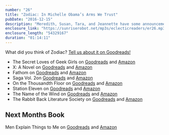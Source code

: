 ```yaml
---
number: "26"
title: "Zodiac: In Michelle Obama’s Arms We Trust"
pubDate: "2016-12-15"
description: "Meredith, Susan, Tara, and Jeannette have some announcements - some sad, some happy - including a NEW reading challenge for the new year! We also wrap up 2016 with favorite topics, topics we missed, and which Eclectic Readers books we loved most this year. And the stars align for our last book of the year, Romina Russell's Zodiac."
enclosure_link: "https://sunriserobot.net/mp3s/eclecticreaders/er26.mp3"
enclosure_length: "54329167"
duration: "01:14:11"
---
```

What did you think of Zodiac? [Tell us about it on Goodreads!](https://www.goodreads.com/topic/show/18340886)

- The Secret Loves of Geek Girls on [Goodreads](https://www.goodreads.com/book/show/26094420-the-secret-loves-of-geek-girls) and [Amazon](https://www.amazon.com/Secret-Loves-Geek-Girls-Expanded-ebook)
- X: A Novel on [Goodreads](https://www.goodreads.com/book/show/31340855-x) and [Amazon](https://www.amazon.com/gp/product/153184667X)
- Fathom on [Goodreads](https://www.goodreads.com/book/show/1137217.Fathom) and [Amazon](https://www.amazon.com/gp/product/0765318407)
- Saga Vol. 2on [Goodreads](https://www.amazon.com/gp/product/0765318407) and [Amazon](https://www.amazon.com/gp/product/1607066920)
- On the Thousandth Floor on [Goodreads](https://www.goodreads.com/book/show/24921954-the-thousandth-floor) and [Amazon](https://www.amazon.com/gp/product/B019C3S97Q)
- Station Eleven on [Goodreads](https://www.goodreads.com/book/show/20170404-station-eleven) and [Amazon](http://a.co/hEviQ28)
- The Name of the Wind on [Goodreads](https://www.goodreads.com/book/show/186074.The_Name_of_the_Wind) and [Amazon](https://www.amazon.com/Name-Wind-Kingkiller-Chronicles-Day/dp/075640407X)
- The Rabbit Back Literature Society on [Goodreads](https://www.goodreads.com/book/show/18367594-the-rabbit-back-literature-society) and [Amazon](http://www.amazon.com/Rabbit-Back-Literature-Society-ebook/dp/B00LDR859C)

## Next Months Book
Men Explain Things to Me on [Goodreads](https://www.goodreads.com/book/show/25372801-all-the-birds-in-the-sky) and [Amazon](https://www.amazon.com/All-Birds-Charlie-Jane-Anders/dp/0765379945)
